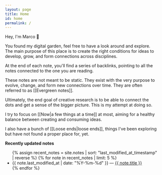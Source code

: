 ```yaml
---
layout: page
title: Home
id: home
permalink: /
---
```


Hey, I'm Marco 👋

You found my digital garden, feel free to have a look around and explore. The main purpose of this place is to create the right conditions for ideas to develop, grow, and form connections across disciplines.

At the end of each note, you'll find a series of backlinks, pointing to all the notes connected to the one you are reading.

These notes are not meant to be static. They exist with the very purpose to evolve, change, and form new connections over time. They are often referred to as [[Evergreen notes]].

Ultimately, the end goal of creative research is to be able to connect the dots and get a sense of the bigger picture. This is my attempt at doing so.

I try to focus on [[Now|a few things at a time]] at most, aiming for a healthy balance between creating and consuming ideas.

I also have a bunch of [[Loose ends|loose ends]], things I've been exploring but have not found a proper place for, yet.

<strong>Recently updated notes</strong>

<ul>
  {% assign recent_notes = site.notes | sort: "last_modified_at_timestamp" | reverse %}
  {% for note in recent_notes | limit: 5 %}
    <li>
      {{ note.last_modified_at | date: "%Y-%m-%d" }} — <a class="internal-link" href="{{ note.url }}">{{ note.title }}</a>
    </li>
  {% endfor %}
</ul>

<style>
  .wrapper {
    max-width: 46em;
  }

  #graph-wrapper {
    margin-top: 3em;
  }
</style>
